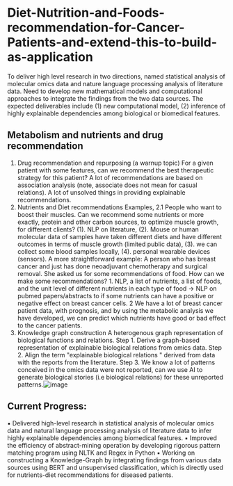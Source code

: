 # Diet-Nutrition-and-Foods-recommendation-for-Cancer-Patients-and-extend-this-to-build-as-application
To deliver high level research in two directions, named statistical analysis of molecular omics data and nature language processing analysis of literature data. Need to develop new mathematical models and computational approaches to integrate the findings from the two data sources. The expected deliverables include (1) new computational model, (2) inference of highly explainable dependencies among biological or biomedical features.

## Metabolism and nutrients and drug recommendation
1. Drug recommendation and repurposing (a warnup topic)
For a given patient with some features, can we recommend the best therapeutic strategy for this patient? A lot of recommendations are based on association analysis (note, associate does not mean for casual relations). A lot of unsolved things in providing explainable recommendations.
2. Nutrients and Diet recommendations
Examples, 2.1 People who want to boost their muscles.  Can we recommend some nutrients or more exactly, protein and other carbon sources, to optimize muscle growth, for different clients? (1). NLP on literature, (2). Mouse or human molecular data of samples have taken different diets and have different outcomes in terms of muscle growth (limited public data), (3). we can collect some blood samples locally, (4). personal wearable devices (sensors).
A more straightforward example: A person who has breast cancer and just has done neoadjuvant chemotherapy and surgical removal. She asked us for some recommendations of food. How can we make some recommendations? 1. NLP, a list of nutrients, a list of foods, and the unit level of different nutrients in each type of food -> NLP on pubmed papers/abstracts to if some nutrients can have a positive or negative effect on breast cancer cells. 2 We have a lot of breast cancer patient data, with prognosis, and by using the metabolic analysis we have developed, we can predict which nutrients have good or bad effect to the cancer patients.
3. Knowledge graph construction
A heterogenous graph representation of biological functions and relations. 
Step 1. Derive a graph-based representation of explainable biological relations from omics data.
Step 2. Align the term  "explainable biological relations " derived from data with the reports from the literature.
Step 3. We know a lot of patterns conceived in the omics data were not reported, can we use AI to generate biological stories (i.e biological relations) for these unreported patterns.![image](https://user-images.githubusercontent.com/90008433/190922937-6e11fbd1-93dc-4ef6-b9fd-7a8d64712cc2.png)

## Current Progress:
▪ Delivered high-level research in statistical analysis of molecular omics data and natural language processing analysis of literature data to infer highly explainable dependencies among biomedical features.
▪ Improved the efficiency of abstract-mining operation by developing rigorous pattern matching program using NLTK and Regex in Python
▪ Working on constructing a Knowledge-Graph by integrating findings from various data sources using BERT and unsupervised classification, which is directly used for nutrients-diet recommendations for diseased patients.